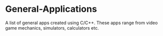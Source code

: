 # General-Applications
 A list of general apps created using C/C++. These apps range from video game mechanics, simulators, calculators etc.
